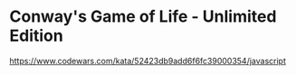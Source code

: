 # Conway's Game of Life - Unlimited Edition

https://www.codewars.com/kata/52423db9add6f6fc39000354/javascript